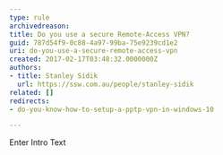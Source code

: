 ```yaml
---
type: rule
archivedreason: 
title: Do you use a secure Remote-Access VPN?
guid: 787d54f9-0c88-4a97-99ba-75e9239cd1e2
uri: do-you-use-a-secure-remote-access-vpn
created: 2017-02-17T03:48:32.0000000Z
authors:
- title: Stanley Sidik
  url: https://ssw.com.au/people/stanley-sidik
related: []
redirects:
- do-you-know-how-to-setup-a-pptp-vpn-in-windows-10

---
```



Enter Intro Text
<br><excerpt class='endintro'></excerpt><br>



